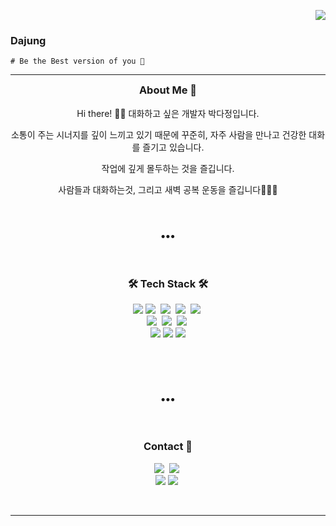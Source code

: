
<p align="right">
<img src=https://hits.seeyoufarm.com/api/count/incr/badge.svg?url=https://github.com/lion0913&count_bg=%2340CBE3&title_bg=%23A8A2A2&icon=&icon_color=%23E7E7E7&title=visitors&edge_flat=false/>
</p>

### Dajung

 `# Be the Best version of you 💝`

---
<h3 align="center" style="margin-top:0"> About Me 🌱</h3>
<p align="center">Hi there! 👋🏻 대화하고 싶은 개발자 박다정입니다.</p>
<p align="center">소통이 주는 시너지를 깊이 느끼고 있기 때문에  꾸준히, 자주 사람을 만나고 건강한 대화를 즐기고 있습니다.</p>
<p align="center">작업에 깊게 몰두하는 것을 즐깁니다.</p>
<p align="center"> 사람들과 대화하는것, 그리고 새벽 공복 운동을 즐깁니다🏃🏻‍♀️ </p>
<br>
<h3 align="center">•••</h3> 
<br>
<h3 align="center">🛠 Tech Stack 🛠</h3>
<p align="center">
  <img src="https://img.shields.io/badge/Java-007396?style=flat-square&logo=Java&logoColor=white"/>
  <img src="https://img.shields.io/badge/C-A8B9CC?style=flat-square&logo=C&logoColor=white"/>&nbsp
  <img src="https://img.shields.io/badge/Javascript-ffb13b?style=flat-square&logo=javascript&logoColor=white"/>&nbsp
  <img src="https://img.shields.io/badge/HTML5-E34F26?style=flat-square&logo=HTML5&logoColor=white"/></a>&nbsp
  <img src="https://img.shields.io/badge/css-1572B6?style=flat-square&logo=css3&logoColor=white"/>&nbsp
<br>
  <img src="https://img.shields.io/badge/SpringBoot-6DB33F?style=flat-square&logo=Spring&logoColor=white"/></a>&nbsp 
  <img src="https://img.shields.io/badge/Mysql-E6B91E?style=flat-square&logo=MySql&logoColor=white"/></a>&nbsp 
  <img src="https://img.shields.io/badge/MariaDB-003545?style=flat-square&logo=MariaDB&logoColor=white">&nbsp
<br>
  <img src="https://img.shields.io/badge/VSC-007ACC?style=flat-square&logo=VISUALSTUDIOCODE&logoColor=white"/>
  <img src="https://img.shields.io/badge/IntelliJ-FC801D?style=flat-square&logo=IntelliJ IDEA&logoColor=white"/>
  <img src="https://img.shields.io/badge/DataGrip-AF1DF5?style=flat-square&logo=DataGrip&logoColor=white"/>
  <br>

[//]: # (  <img src="https://img.shields.io/badge/Amazon AWS-232F3E?style=flat-square&logo=Amazon-AWS&logoColor=white"/>&nbsp )

[//]: # (  <img src="https://img.shields.io/badge/Github Actions-2088FF?style=flat-square&logo=Github-Actions&logoColor=white"/></a>&nbsp )

[//]: # (  <img src="https://img.shields.io/badge/Docker-2496ED?style=flat-square&logo=Docker&logoColor=white"/>&nbsp )
  <br>


  <br>
</p>

<h3 align="center">•••</h3>
<br>
<h3 align="center"> Contact 💌 </h3>
<p align="center">
  <a href="https://dajung-log.tistory.com/"><img src="https://img.shields.io/badge/Tech%20Blog-11B48A?style=flat-square&logo=Vimeo&logoColor=white&link=https://dajung-log.tistory.com/"/></a>&nbsp
  <a href="https://www.instagram.com/dajungo0o/"><img src="https://img.shields.io/badge/Instagram-E4405F?style=flat-square&logo=Instagram&logoColor=white&link=https://www.instagram.com/dajungo0o/"/></a>&nbsp
<br>  
  <a href="mailto:ekwjd990913@gmail.com"><img src="https://img.shields.io/badge/Gmail-d14836?style=flat-square&logo=Gmail&logoColor=white&link=sinvercoin@gmail.com"/></a>
  <a href="https://dajungo0o.notion.site/deeeddc0b0044b89bba62011a06dfee5" target="_blank" rel="noreferrer noopener"><img src="https://img.shields.io/badge/Resume-087CFA?style=flat-square&logo=Notion&logoColor=white&link=https://dajungo0o.notion.site/deeeddc0b0044b89bba62011a06dfee5"/></a>&nbsp
</p>
<br>

---

